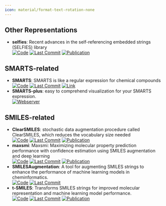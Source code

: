 ```yaml
---
icon: material/format-text-rotation-none
---
```



## **Other Representations**
- **selfies**: Recent advances in the self-referencing embedded strings (SELFIES) library  
		[![Code](https://img.shields.io/github/stars/aspuru-guzik-group/selfies?style=for-the-badge&logo=github)](https://github.com/aspuru-guzik-group/selfies) [![Last Commit](https://img.shields.io/github/last-commit/aspuru-guzik-group/selfies?style=for-the-badge&logo=github)](https://github.com/aspuru-guzik-group/selfies) [![Publication](https://img.shields.io/badge/Publication-Citations:6-blue?style=for-the-badge&logo=bookstack)](https://doi.org/10.1039/D3DD00044C) 

## **SMARTS-related**
- **SMARTS**: SMARTS is like a regular expression for chemical compounds  
		[![Code](https://img.shields.io/github/stars/SqrtNegInf/SMARTS?style=for-the-badge&logo=github)](https://github.com/SqrtNegInf/SMARTS) [![Last Commit](https://img.shields.io/github/last-commit/SqrtNegInf/SMARTS?style=for-the-badge&logo=github)](https://github.com/SqrtNegInf/SMARTS) [![Link](https://img.shields.io/badge/Link-offline-red?style=for-the-badge&logo=xamarin&logoColor=red)](https://github.com/SqrtNegInf/SMARTS/blob/master/cheat-sheet.txt) 
- **SMARTS-plus**: easy to comprehend visualization for your SMARTS expression.  
	[![Webserver](https://img.shields.io/badge/Webserver-offline-red?style=for-the-badge&logo=xamarin&logoColor=red)](https://smarts.plus/) 

## **SMILES-related**
- **ClearSMILES**: stochastic data augmentation procedure called ClearSMILES, which reduces the vocabulary size needed  
		[![Code](https://img.shields.io/github/stars/EtienneReboul/ClearSMILES?style=for-the-badge&logo=github)](https://github.com/EtienneReboul/ClearSMILES) [![Last Commit](https://img.shields.io/github/last-commit/EtienneReboul/ClearSMILES?style=for-the-badge&logo=github)](https://github.com/EtienneReboul/ClearSMILES) [![Publication](https://img.shields.io/badge/Publication-Citations:0-blue?style=for-the-badge&logo=bookstack)](https://doi.org/10.1101/2024.10.07.617002) 
- **maxsmi**: Maxsmi: Maximizing molecular property prediction performance with confidence estimation using SMILES augmentation and deep learning  
		[![Code](https://img.shields.io/github/stars/volkamerlab/maxsmi?style=for-the-badge&logo=github)](https://github.com/volkamerlab/maxsmi) [![Last Commit](https://img.shields.io/github/last-commit/volkamerlab/maxsmi?style=for-the-badge&logo=github)](https://github.com/volkamerlab/maxsmi) [![Publication](https://img.shields.io/badge/Publication-Citations:6-blue?style=for-the-badge&logo=bookstack)](https://doi.org/10.1016/j.ailsci.2021.100014) 
- **SMILESAugmentation**: A tool for augmenting SMILES strings to enhance the performance of machine learning models in cheminformatics.  
		[![Code](https://img.shields.io/github/stars/jcorreia11/SMILESAugmentation?style=for-the-badge&logo=github)](https://github.com/jcorreia11/SMILESAugmentation) [![Last Commit](https://img.shields.io/github/last-commit/jcorreia11/SMILESAugmentation?style=for-the-badge&logo=github)](https://github.com/jcorreia11/SMILESAugmentation) 
- **t-SMILES**: Transforms SMILES strings for improved molecular representation and machine learning model performance.  
		[![Code](https://img.shields.io/github/stars/juanniwu/t-smiles?style=for-the-badge&logo=github)](https://github.com/juanniwu/t-smiles) [![Last Commit](https://img.shields.io/github/last-commit/juanniwu/t-smiles?style=for-the-badge&logo=github)](https://github.com/juanniwu/t-smiles) [![Publication](https://img.shields.io/badge/Publication-Citations:1-blue?style=for-the-badge&logo=bookstack)](https://doi.org/10.1038/s41467-024-49388-6) 
